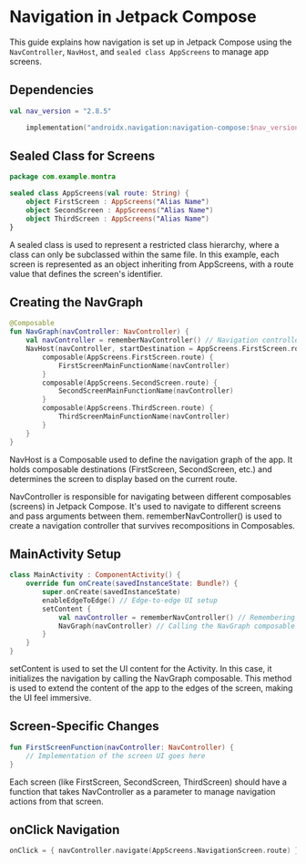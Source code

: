 # Navigation in Jetpack Compose

This guide explains how navigation is set up in Jetpack Compose using the `NavController`, `NavHost`, and `sealed class AppScreens` to manage app screens.

## Dependencies
```kotlin
val nav_version = "2.8.5"

    implementation("androidx.navigation:navigation-compose:$nav_version")

```

## Sealed Class for Screens
```kotlin
package com.example.montra

sealed class AppScreens(val route: String) {
    object FirstScreen : AppScreens("Alias Name") 
    object SecondScreen : AppScreens("Alias Name")
    object ThirdScreen : AppScreens("Alias Name")
}
```
A sealed class is used to represent a restricted class hierarchy, where a class can only be subclassed within the same file.
In this example, each screen is represented as an object inheriting from AppScreens, with a route value that defines the screen's identifier.

## Creating the NavGraph
```kotlin
@Composable
fun NavGraph(navController: NavController) {
    val navController = rememberNavController() // Navigation controller
    NavHost(navController, startDestination = AppScreens.FirstScreen.route) {
        composable(AppScreens.FirstScreen.route) {
            FirstScreenMainFunctionName(navController)
        }
        composable(AppScreens.SecondScreen.route) {
            SecondScreenMainFunctionName(navController)
        }
        composable(AppScreens.ThirdScreen.route) {
            ThirdScreenMainFunctionName(navController)
        }
    }
}
```
NavHost is a Composable used to define the navigation graph of the app.
It holds composable destinations (FirstScreen, SecondScreen, etc.) and determines the screen to display based on the current route.

NavController is responsible for navigating between different composables (screens) in Jetpack Compose.
It's used to navigate to different screens and pass arguments between them.
rememberNavController() is used to create a navigation controller that survives recompositions in Composables.

## MainActivity Setup

```kotlin
class MainActivity : ComponentActivity() {
    override fun onCreate(savedInstanceState: Bundle?) {
        super.onCreate(savedInstanceState)
        enableEdgeToEdge() // Edge-to-edge UI setup
        setContent {
            val navController = rememberNavController() // Remembering the navigation controller
            NavGraph(navController) // Calling the NavGraph composable
        }
    }
}
```
setContent is used to set the UI content for the Activity. In this case, it initializes the navigation by calling the NavGraph composable.
This method is used to extend the content of the app to the edges of the screen, making the UI feel immersive.

## Screen-Specific Changes
```kotlin
fun FirstScreenFunction(navController: NavController) {
    // Implementation of the screen UI goes here
}
```
Each screen (like FirstScreen, SecondScreen, ThirdScreen) should have a function that takes NavController as a parameter to manage navigation actions from that screen.

## onClick Navigation
```kotlin
onClick = { navController.navigate(AppScreens.NavigationScreen.route) }

